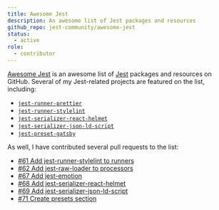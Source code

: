 ```yaml
---
title: Awesome Jest
description: An awesome list of Jest packages and resources
github_repo: jest-community/awesome-jest
status:
  - active
role:
  - contributor
---
```


[Awesome Jest](https://github.com/jest-community/awesome-jest) is an awesome list of [Jest](https://facebook.github.io/jest/) packages and resources on GitHub. Several of my Jest-related projects are featured on the list, including:

- [`jest-runner-prettier`](/projects/jest-runner-prettier)
- [`jest-runner-stylelint`](/projects/jest-runner-stylelint)
- [`jest-serializer-react-helmet`](/projects/jest-serializer-react-helmet)
- [`jest-serializer-json-ld-script`](/projects/jest-serializer-json-ld-script)
- [`jest-preset-gatsby`](/projects/jest-preset-gatsby)

As well, I have contributed several pull requests to the list:

- [#61 Add jest-runner-stylelint to runners](https://github.com/jest-community/awesome-jest/pull/61)
- [#62 Add jest-raw-loader to processors](https://github.com/jest-community/awesome-jest/pull/62)
- [#67 Add jest-emotion](https://github.com/jest-community/awesome-jest/pull/67)
- [#68 Add jest-serializer-react-helmet](https://github.com/jest-community/awesome-jest/pull/68)
- [#69 Add jest-serializer-json-ld-script](https://github.com/jest-community/awesome-jest/pull/69)
- [#71 Create presets section](https://github.com/jest-community/awesome-jest/pull/71)
